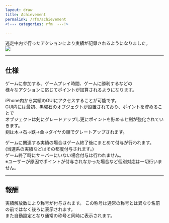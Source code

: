 ```yaml
---
layout: draw
title: Achievement
permalink: /rfm/achievement
<!--- categories: rfm  ---!>

---
```



逃走中内で行ったアクションにより実績が記録されるようになりました。  
<img src="https://web.njj12.net/public/images/rfm/Achievement.png"><br>


---------------------------------------
## 仕様  

ゲームに参加する、ゲームプレイ時間、ゲームに勝利するなどの  
様々なアクションに応じてポイントが加算されるようになります。 

iPhone内から実績のGUIにアクセスすることが可能です。  
GUI内には最初、黒曜石のオブジェクトが設置されており、ポイントを貯めることで  
オブジェクトは剣にグレードアップし更にポイントを貯めると剣が強化されていきます。  
剣は木->石->鉄->金->ダイヤの順でグレートアップされます。 


ゲームに関連する実績の場合はゲーム終了後にまとめて付与が行われます。    
(当選系の実績などはその都度付与されます。)   
ゲーム終了時にサーバーにいない場合付与は行われません。    
※ユーザーが原因でポイントが付与されなかった場合など個別対応は一切行いません。  



---------------------------------------
## 報酬

実績解放数により称号が付与されます。 
この称号は通常の称号とは異なり名前の前ではなく後ろに表示されます。  
また自動設定となり通常の称号と同時に表示されます。


